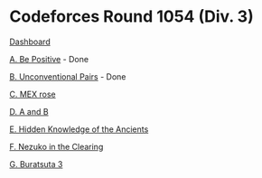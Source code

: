 # Codeforces Round 1054 (Div. 3)

[Dashboard](https://codeforces.com/contest/2149)

[A. Be Positive](https://codeforces.com/contest/2149/problem/A) - Done

[B. Unconventional Pairs](https://codeforces.com/contest/2149/problem/B) - Done

[C. MEX rose](https://codeforces.com/contest/2149/problem/C)

[D. A and B](https://codeforces.com/contest/2149/problem/D)

[E. Hidden Knowledge of the Ancients](https://codeforces.com/contest/2149/problem/E)

[F. Nezuko in the Clearing](https://codeforces.com/contest/2149/problem/F)

[G. Buratsuta 3](https://codeforces.com/contest/2149/problem/G)

